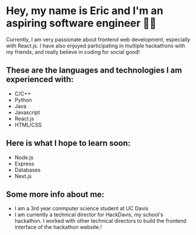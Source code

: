 <h1>Hey, my name is Eric and I'm an aspiring software engineer 🙋‍♂️</h1>

Currently, I am very passionate about frontend web development, especially with React.js. I have also enjoyed participating in multiple hackathons with my friends, and really believe in coding for social good!

<h2>These are the languages and technologies I am experienced with:</h2>

* C/C++
* Python
* Java
* Javascript
* React.js
* HTML/CSS

<h2>Here is what I hope to learn soon:</h2>

* Node.js
* Express
* Databases
* Next.js

<h2>Some more info about me:</h2>

* I am a 3rd year conmputer science student at UC Davis
* I am currently a technical director for HackDavis, my school's hackathon. I worked with other technical directors to build the frontend interface of the hackathon website.!
